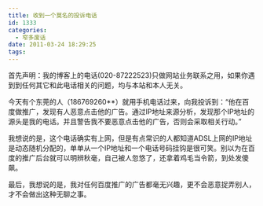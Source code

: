 ```yaml
---
title: 收到一个莫名的投诉电话
id: 1333
categories:
  - 窄多废话
date: 2011-03-24 18:29:25
tags:
---
```


首先声明：我的博客上的电话(020-87222523)只做网站业务联系之用，如果你遇到到任何其它和此电话相关的问题，均与本站和本人无关。

今天有个东莞的人（186769260**）就用手机电话过来，向我投诉到：“他在百度做推广，发现有人恶意点击他的广告。通过IP地址来源分析，发现那个IP地址的源头是我的电话。并且警告我不要恶意点击他的广告，否则会采取相关行动。”

我想说的是，这个电话确实有上网，但是有点常识的人都知道ADSL上网的IP地址是动态随机分配的，单单从一个IP地址和一个电话号码挂钩是很可笑。别以为在百度的推广后台就可以明辨秋毫，自己被人忽悠了，还拿着鸡毛当令箭，到处发傻飙。

最后，我想说的是，我对任何百度推广的广告都毫无兴趣，更不会恶意捉弄别人，才不会做出这种无聊之事。

&nbsp;